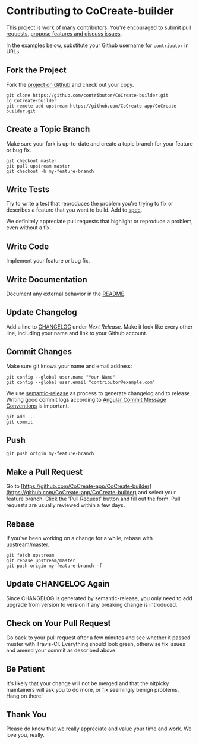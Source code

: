 # Contributing to CoCreate-builder

This project is work of [many contributors](https://github.com/CoCreate-app/CoCreate-builder/graphs/contributors).
You're encouraged to submit [pull requests](https://github.com/CoCreate-app/CoCreate-builder/pulls),
[propose features and discuss issues](https://github.com/CoCreate-app/CoCreate-builder/issues).

In the examples below, substitute your Github username for `contributor` in URLs.

## Fork the Project

Fork the [project on Github](https://github.com/CoCreate-app/CoCreate-builder) and check out your copy.

```
git clone https://github.com/contributor/CoCreate-builder.git
cd CoCreate-builder
git remote add upstream https://github.com/CoCreate-app/CoCreate-builder.git
```

## Create a Topic Branch

Make sure your fork is up-to-date and create a topic branch for your feature or bug fix.

```
git checkout master
git pull upstream master
git checkout -b my-feature-branch
```

## Write Tests

Try to write a test that reproduces the problem you're trying to fix or describes a feature that you want to build.
Add to [spec](spec).

We definitely appreciate pull requests that highlight or reproduce a problem, even without a fix.

## Write Code

Implement your feature or bug fix.

## Write Documentation

Document any external behavior in the [README](README.md).

## Update Changelog

Add a line to [CHANGELOG](CHANGELOG.md) under *Next Release*.
Make it look like every other line, including your name and link to your Github account.

## Commit Changes

Make sure git knows your name and email address:

```
git config --global user.name "Your Name"
git config --global user.email "contributor@example.com"
```

We use [semantic-release](https://github.com/semantic-release/semantic-release) as process to generate changelog
and to release. Writing good commit logs according to 
[Angular Commit Message Conventions](https://github.com/angular/angular.js/blob/master/DEVELOPERS.md#-git-commit-guidelines) is important.

```
git add ...
git commit
```

## Push

```
git push origin my-feature-branch
```

## Make a Pull Request

Go to [https://github.com/CoCreate-app/CoCreate-builder](https://github.com/CoCreate-app/CoCreate-builder) and select your feature branch.
Click the 'Pull Request' button and fill out the form. Pull requests are usually reviewed within a few days.

## Rebase

If you've been working on a change for a while, rebase with upstream/master.

```
git fetch upstream
git rebase upstream/master
git push origin my-feature-branch -f
```

## Update CHANGELOG Again


Since CHANGELOG is generated by semantic-release, you only need to add upgrade from version to version if any breaking change is introduced.

## Check on Your Pull Request

Go back to your pull request after a few minutes and see whether it passed muster with Travis-CI. Everything should look green, otherwise fix issues and amend your commit as described above.

## Be Patient

It's likely that your change will not be merged and that the nitpicky maintainers will ask you to do more, or fix seemingly benign problems. Hang on there!

## Thank You

Please do know that we really appreciate and value your time and work. We love you, really.
